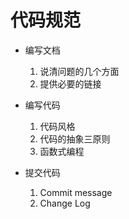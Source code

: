 # 代码规范

+ 编写文档
    1. 说清问题的几个方面
    2. 提供必要的链接

+ 编写代码
    1. 代码风格
    2. 代码的抽象三原则
    3. 函数式编程

+ 提交代码
    1. Commit message
    2. Change Log
